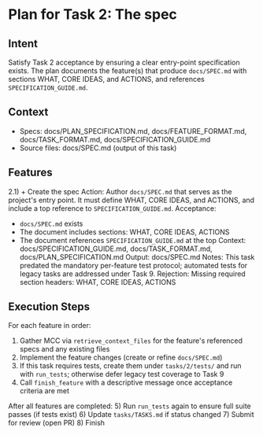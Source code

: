 # Plan for Task 2: The spec

## Intent
Satisfy Task 2 acceptance by ensuring a clear entry-point specification exists. The plan documents the feature(s) that produce `docs/SPEC.md` with sections WHAT, CORE IDEAS, and ACTIONS, and references `SPECIFICATION_GUIDE.md`.

## Context
- Specs: docs/PLAN_SPECIFICATION.md, docs/FEATURE_FORMAT.md, docs/TASK_FORMAT.md, docs/SPECIFICATION_GUIDE.md
- Source files: docs/SPEC.md (output of this task)

## Features
2.1) + Create the spec
   Action: Author `docs/SPEC.md` that serves as the project's entry point. It must define WHAT, CORE IDEAS, and ACTIONS, and include a top reference to `SPECIFICATION_GUIDE.md`.
   Acceptance:
   - `docs/SPEC.md` exists
   - The document includes sections: WHAT, CORE IDEAS, ACTIONS
   - The document references `SPECIFICATION_GUIDE.md` at the top
   Context: docs/SPECIFICATION_GUIDE.md, docs/TASK_FORMAT.md, docs/PLAN_SPECIFICATION.md
   Output: docs/SPEC.md
   Notes: This task predated the mandatory per-feature test protocol; automated tests for legacy tasks are addressed under Task 9.
   Rejection: Missing required section headers: WHAT, CORE IDEAS, ACTIONS

## Execution Steps
For each feature in order:
1) Gather MCC via `retrieve_context_files` for the feature's referenced specs and any existing files
2) Implement the feature changes (create or refine `docs/SPEC.md`)
3) If this task requires tests, create them under `tasks/2/tests/` and run with `run_tests`; otherwise defer legacy test coverage to Task 9
4) Call `finish_feature` with a descriptive message once acceptance criteria are met

After all features are completed:
5) Run `run_tests` again to ensure full suite passes (if tests exist)
6) Update `tasks/TASKS.md` if status changed
7) Submit for review (open PR)
8) Finish

